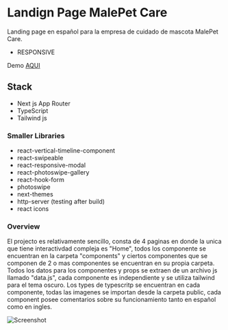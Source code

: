 # Landign Page MalePet Care

Landing page en español para la empresa de cuidado de mascota MalePet Care.

- RESPONSIVE

Demo [AQUI](https://spjhon.github.io/project-MALE/)

## Stack

- Next js App Router
- TypeScript
- Tailwind js

### Smaller Libraries

- react-vertical-timeline-component
- react-swipeable
- react-responsive-modal
- react-photoswipe-gallery
- react-hook-form
- photoswipe
- next-themes
- http-server (testing after build)
- react icons

### Overview

El projecto es relativamente sencillo, consta de 4 paginas en donde la unica que tiene interactivdad compleja es "Home", todos los componente se encuentran en la carpeta "components" y ciertos componentes que se componen de 2 o mas componentes se encuentran en su propia carpeta. Todos los datos para los componentes y props se extraen de un archivo js llamado "data.js", cada componente es independiente y se utiliza tailwind para el tema oscuro. Los types de typescritp se encuentran en cada componente, todas las imagenes se importan desde la carpeta public, cada component posee comentarios sobre su funcionamiento tanto en español como en ingles.

![Screenshot](/public/screencapture-spjhon-github-io-project-MALE-2024-08-20-15_44_07.png)
